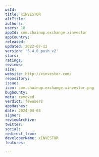 ```yaml
---
wsId: 
title: xINVESTOR
altTitle: 
authors: 
users: 10
appId: com.chainup.exchange.xinvestor
appCountry: 
released: 
updated: 2022-07-12
version: '5.4.0_push_v2'
stars: 
ratings: 
reviews: 
size: 
website: http://xinvestor.com/
repository: 
issue: 
icon: com.chainup.exchange.xinvestor.png
bugbounty: 
meta: removed
verdict: fewusers
appHashes: 
date: 2024-04-03
signer: 
reviewArchive: 
twitter: 
social: 
redirect_from: 
developerName: xINVESTOR
features: 

---
```


